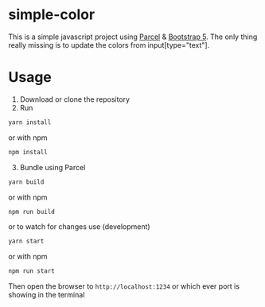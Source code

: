 # simple-color

This is a simple javascript project using [Parcel](https://parceljs.org/) 
& [Bootstrap 5](https://getbootstrap.com/). The only thing really missing 
is to update the colors from input[type="text"]. 

# Usage

1. Download or clone the repository
2. Run
```sh
yarn install
```
or with npm
```sh
npm install
```
3. Bundle using Parcel
```sh
yarn build
```
or with npm

```sh
npm run build
```

or to watch for changes use (development)
```sh
yarn start
```
or with npm
```sh
npm run start
```

Then open the browser to `http://localhost:1234` or which ever port
is showing in the terminal